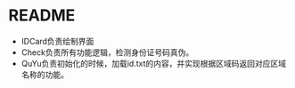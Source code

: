 README
======
* IDCard负责绘制界面
* Check负责所有功能逻辑，检测身份证号码真伪。
* QuYu负责初始化的时候，加载id.txt的内容，并实现根据区域码返回对应区域名称的功能。
